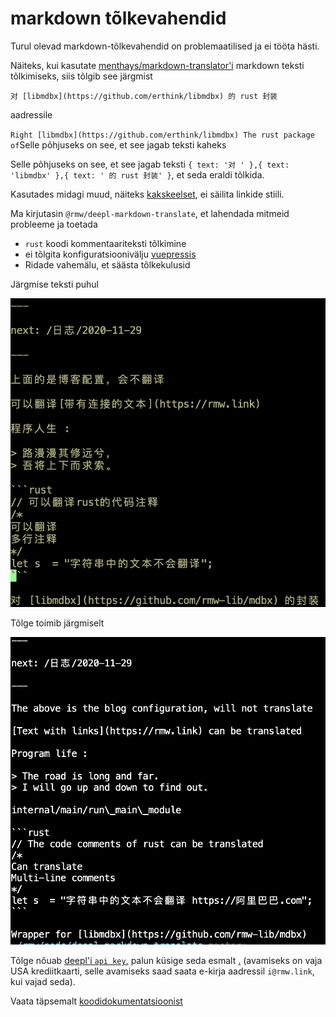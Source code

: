 # markdown tõlkevahendid

Turul olevad markdown-tõlkevahendid on problemaatilised ja ei tööta hästi.

Näiteks, kui kasutate [menthays/markdown-translator'i](https://github.com/menthays/markdown-translator) markdown teksti tõlkimiseks, siis tõlgib see järgmist

`对 [libmdbx](https://github.com/erthink/libmdbx) 的 rust 封装`

aadressile

`Right [libmdbx](https://github.com/erthink/libmdbx) The rust package of`Selle põhjuseks on see, et see jagab teksti kaheks

Selle põhjuseks on see, et see jagab teksti `{ text: '对 ' },{ text: 'libmdbx' },{ text: ' 的 rust 封装' }`, et seda eraldi tõlkida.

Kasutades midagi muud, näiteks [kakskeelset](https://github.com/zjp-CN/bilingual/issues/22), ei säilita linkide stiili.

Ma kirjutasin `@rmw/deepl-markdown-translate`, et lahendada mitmeid probleeme ja toetada

* `rust` koodi kommentaariteksti tõlkimine
* ei tõlgita konfiguratsioonivälju [vuepressis](https://v2.vuepress.vuejs.org/zh/reference/default-theme/frontmatter.html#prev)
* Ridade vahemälu, et säästa tõlkekulusid

Järgmise teksti puhul

![](https://raw.githubusercontent.com/gcxfd/img/gh-pages/nc10t5.png)

Tõlge toimib järgmiselt

![](https://raw.githubusercontent.com/gcxfd/img/gh-pages/CytFEw.png)

Tõlge nõuab [deepl'i `api key`,](https://www.deepl.com/pro-api) palun küsige seda esmalt [.](https://www.deepl.com/pro-api) (avamiseks on vaja USA krediitkaarti, selle avamiseks saad saata e-kirja aadressil `i@rmw.link`, kui vajad seda).

Vaata täpsemalt [koodidokumentatsioonist](https://www.npmjs.com/package/@rmw/deepl-markdown-translate)